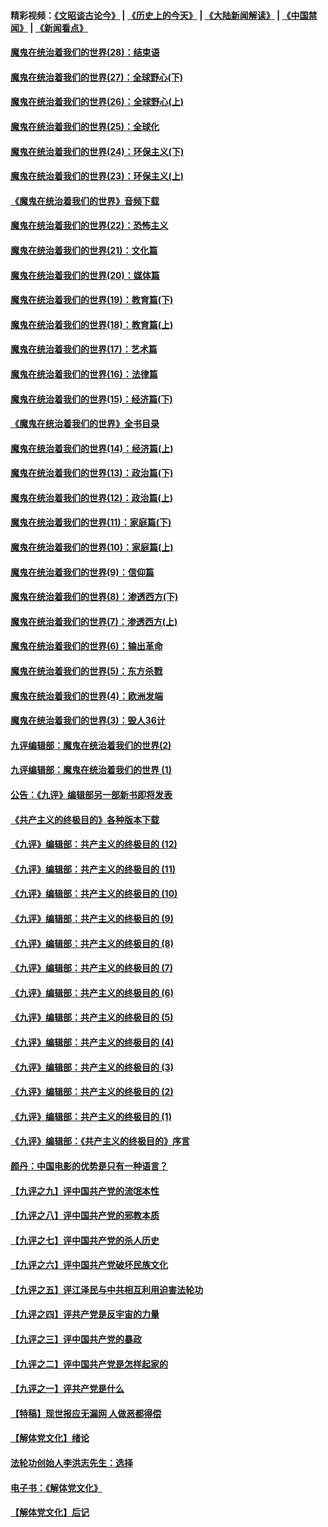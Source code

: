 #### 精彩视频：[《文昭谈古论今》](http://45.76.195.252/wenzhao) | [《历史上的今天》](http://45.76.195.252/today-in-history) | [《大陆新闻解读》](http://45.76.195.252/ntdtv-comedy) | [《中国禁闻》](http://45.76.195.252/ntdtv-news) | [《新闻看点》](http://45.76.195.252/news-insight) 

 #### [魔鬼在统治着我们的世界(28)：结束语](../pages/nsc422/n10936246.md?t=02121233) 

#### [魔鬼在统治着我们的世界(27)：全球野心(下)](../pages/nsc422/n10928319.md?t=02121233) 

#### [魔鬼在统治着我们的世界(26)：全球野心(上)](../pages/nsc422/n10900318.md?t=02121233) 

#### [魔鬼在统治着我们的世界(25)：全球化](../pages/nsc422/n10788205.md?t=02121233) 

#### [魔鬼在统治着我们的世界(24)：环保主义(下)](../pages/nsc422/n10695307.md?t=02121233) 

#### [魔鬼在统治着我们的世界(23)：环保主义(上)](../pages/nsc422/n10688613.md?t=02121233) 

#### [《魔鬼在统治着我们的世界》音频下载](../pages/nsc422/n10635553.md?t=02121233) 

#### [魔鬼在统治着我们的世界(22)：恐怖主义](../pages/nsc422/n10614727.md?t=02121233) 

#### [魔鬼在统治着我们的世界(21)：文化篇](../pages/nsc422/n10597706.md?t=02121233) 

#### [魔鬼在统治着我们的世界(20)：媒体篇](../pages/nsc422/n10586579.md?t=02121233) 

#### [魔鬼在统治着我们的世界(19)：教育篇(下)](../pages/nsc422/n10564808.md?t=02121233) 

#### [魔鬼在统治着我们的世界(18)：教育篇(上)](../pages/nsc422/n10526970.md?t=02121233) 

#### [魔鬼在统治着我们的世界(17)：艺术篇](../pages/nsc422/n10499093.md?t=02121233) 

#### [魔鬼在统治着我们的世界(16)：法律篇](../pages/nsc422/n10485969.md?t=02121233) 

#### [魔鬼在统治着我们的世界(15)：经济篇(下)](../pages/nsc422/n10469975.md?t=02121233) 

#### [《魔鬼在统治着我们的世界》全书目录](../pages/nsc422/n10464261.md?t=02121233) 

#### [魔鬼在统治着我们的世界(14)：经济篇(上)](../pages/nsc422/n10457370.md?t=02121233) 

#### [魔鬼在统治着我们的世界(13)：政治篇(下)](../pages/nsc422/n10448270.md?t=02121233) 

#### [魔鬼在统治着我们的世界(12)：政治篇(上)](../pages/nsc422/n10444576.md?t=02121233) 

#### [魔鬼在统治着我们的世界(11)：家庭篇(下)](../pages/nsc422/n10440961.md?t=02121233) 

#### [魔鬼在统治着我们的世界(10)：家庭篇(上)](../pages/nsc422/n10435448.md?t=02121233) 

#### [魔鬼在统治着我们的世界(9)：信仰篇](../pages/nsc422/n10432159.md?t=02121233) 

#### [魔鬼在统治着我们的世界(8)：渗透西方(下)](../pages/nsc422/n10429603.md?t=02121233) 

#### [魔鬼在统治着我们的世界(7)：渗透西方(上)](../pages/nsc422/n10426013.md?t=02121233) 

#### [魔鬼在统治着我们的世界(6)：输出革命](../pages/nsc422/n10421536.md?t=02121233) 

#### [魔鬼在统治着我们的世界(5)：东方杀戮](../pages/nsc422/n10417707.md?t=02121233) 

#### [魔鬼在统治着我们的世界(4)：欧洲发端](../pages/nsc422/n10414890.md?t=02121233) 

#### [魔鬼在统治着我们的世界(3)：毁人36计](../pages/nsc422/n10411583.md?t=02121233) 

#### [九评编辑部：魔鬼在统治着我们的世界(2)](../pages/nsc422/n10410036.md?t=02121233) 

#### [九评编辑部：魔鬼在统治着我们的世界 (1)](../pages/nsc422/n10406825.md?t=02121233) 

#### [公告：《九评》编辑部另一部新书即将发表](../pages/nsc422/n10405104.md?t=02121233) 

#### [《共产主义的终极目的》各种版本下载](../pages/nsc422/n10022138.md?t=02121233) 

#### [《九评》编辑部：共产主义的终极目的 (12)](../pages/nsc422/n9933272.md?t=02121233) 

#### [《九评》编辑部：共产主义的终极目的 (11)](../pages/nsc422/n9924973.md?t=02121233) 

#### [《九评》编辑部：共产主义的终极目的 (10)](../pages/nsc422/n9920883.md?t=02121233) 

#### [《九评》编辑部：共产主义的终极目的 (9)](../pages/nsc422/n9916363.md?t=02121233) 

#### [《九评》编辑部：共产主义的终极目的 (8)](../pages/nsc422/n9912488.md?t=02121233) 

#### [《九评》编辑部：共产主义的终极目的 (7)](../pages/nsc422/n9901176.md?t=02121233) 

#### [《九评》编辑部：共产主义的终极目的 (6)](../pages/nsc422/n9899359.md?t=02121233) 

#### [《九评》编辑部：共产主义的终极目的 (5)](../pages/nsc422/n9893174.md?t=02121233) 

#### [《九评》编辑部：共产主义的终极目的 (4)](../pages/nsc422/n9891246.md?t=02121233) 

#### [《九评》编辑部：共产主义的终极目的 (3)](../pages/nsc422/n9879879.md?t=02121233) 

#### [《九评》编辑部：共产主义的终极目的 (2)](../pages/nsc422/n9876205.md?t=02121233) 

#### [《九评》编辑部：共产主义的终极目的 (1)](../pages/nsc422/n9865857.md?t=02121233) 

#### [《九评》编辑部：《共产主义的终极目的》序言](../pages/nsc422/n9862666.md?t=02121233) 

#### [颜丹：中国电影的优势是只有一种语言？](../pages/nsc422/n9583062.md?t=02121233) 

#### [【九评之九】评中国共产党的流氓本性](../pages/nsc422/n737542.md?t=02121233) 

#### [【九评之八】评中国共产党的邪教本质](../pages/nsc422/n735942.md?t=02121233) 

#### [【九评之七】评中国共产党的杀人历史](../pages/nsc422/n733806.md?t=02121233) 

#### [【九评之六】评中国共产党破坏民族文化](../pages/nsc422/n731667.md?t=02121233) 

#### [【九评之五】评江泽民与中共相互利用迫害法轮功](../pages/nsc422/n730058.md?t=02121233) 

#### [【九评之四】评共产党是反宇宙的力量](../pages/nsc422/n727814.md?t=02121233) 

#### [【九评之三】评中国共产党的暴政](../pages/nsc422/n725597.md?t=02121233) 

#### [【九评之二】评中国共产党是怎样起家的](../pages/nsc422/n723946.md?t=02121233) 

#### [【九评之一】评共产党是什么](../pages/nsc422/n722529.md?t=02121233) 

#### [【特稿】现世报应无漏网 人做恶都得偿](../pages/nsc422/n4215167.md?t=02121233) 

#### [【解体党文化】绪论](../pages/nsc422/n1449356.md?t=02121233) 

#### [法轮功创始人李洪志先生：选择](../pages/nsc422/n3580738.md?t=02121233) 

#### [电子书：《解体党文化》](../pages/nsc422/n1573484.md?t=02121233) 

#### [【解体党文化】后记](../pages/nsc422/n1531999.md?t=02121233) 

